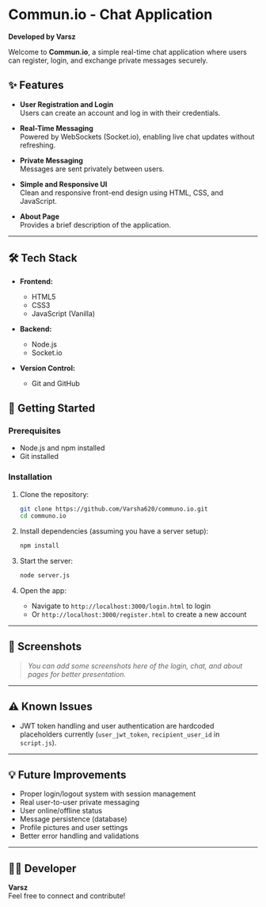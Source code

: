 # Commun.io - Chat Application

**Developed by Varsz**

Welcome to **Commun.io**, a simple real-time chat application where users can register, login, and exchange private messages securely.

## ✨ Features

- **User Registration and Login**  
  Users can create an account and log in with their credentials.

- **Real-Time Messaging**  
  Powered by WebSockets (Socket.io), enabling live chat updates without refreshing.

- **Private Messaging**  
  Messages are sent privately between users.

- **Simple and Responsive UI**  
  Clean and responsive front-end design using HTML, CSS, and JavaScript.

- **About Page**  
  Provides a brief description of the application.

---

## 🛠️ Tech Stack

- **Frontend:**  
  - HTML5  
  - CSS3  
  - JavaScript (Vanilla)

- **Backend:**  
  - Node.js  
  - Socket.io

- **Version Control:**  
  - Git and GitHub

  
## 🚀 Getting Started

### Prerequisites
- Node.js and npm installed
- Git installed

### Installation

1. Clone the repository:
   ```bash
   git clone https://github.com/Varsha620/communo.io.git
   cd communo.io
   ```

2. Install dependencies (assuming you have a server setup):
   ```bash
   npm install
   ```

3. Start the server:
   ```bash
   node server.js
   ```

4. Open the app:
   - Navigate to `http://localhost:3000/login.html` to login
   - Or `http://localhost:3000/register.html` to create a new account

---

## 📸 Screenshots

> _You can add some screenshots here of the login, chat, and about pages for better presentation._

---

## ⚠️ Known Issues

- JWT token handling and user authentication are hardcoded placeholders currently (`user_jwt_token`, `recipient_user_id` in `script.js`).

---

## 💡 Future Improvements

- Proper login/logout system with session management
- Real user-to-user private messaging
- User online/offline status
- Message persistence (database)
- Profile pictures and user settings
- Better error handling and validations

---

## 🧑‍💻 Developer

**Varsz**  
Feel free to connect and contribute!
